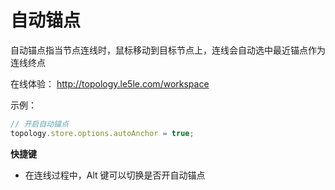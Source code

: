 # 自动锚点

自动锚点指当节点连线时，鼠标移动到目标节点上，连线会自动选中最近锚点作为连线终点

在线体验： http://topology.le5le.com/workspace

示例：

```js
// 开启自动锚点
topology.store.options.autoAnchor = true;
```

**快捷键**

- 在连线过程中，Alt 键可以切换是否开自动锚点
